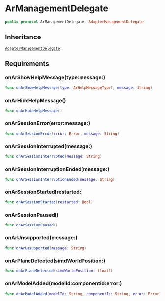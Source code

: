 # ArManagementDelegate

``` swift
public protocol ArManagementDelegate: AdapterManagementDelegate
```

## Inheritance

[`AdapterManagementDelegate`](AdapterManagementDelegate)

## Requirements

### onArShowHelpMessage(type:​message:​)

``` swift
func onArShowHelpMessage(type: ArHelpMessageType?, message: String)
```

### onArHideHelpMessage()

``` swift
func onArHideHelpMessage()
```

### onArSessionError(error:​message:​)

``` swift
func onArSessionError(error: Error, message: String)
```

### onArSessionInterrupted(message:​)

``` swift
func onArSessionInterrupted(message: String)
```

### onArSessionInterruptionEnded(message:​)

``` swift
func onArSessionInterruptionEnded(message: String)
```

### onArSessionStarted(restarted:​)

``` swift
func onArSessionStarted(restarted: Bool)
```

### onArSessionPaused()

``` swift
func onArSessionPaused()
```

### onArUnsupported(message:​)

``` swift
func onArUnsupported(message: String)
```

### onArPlaneDetected(simdWorldPosition:​)

``` swift
func onArPlaneDetected(simdWorldPosition: float3)
```

### onArModelAdded(modelId:​componentId:​error:​)

``` swift
func onArModelAdded(modelId: String, componentId: String, error: Error?)
```
